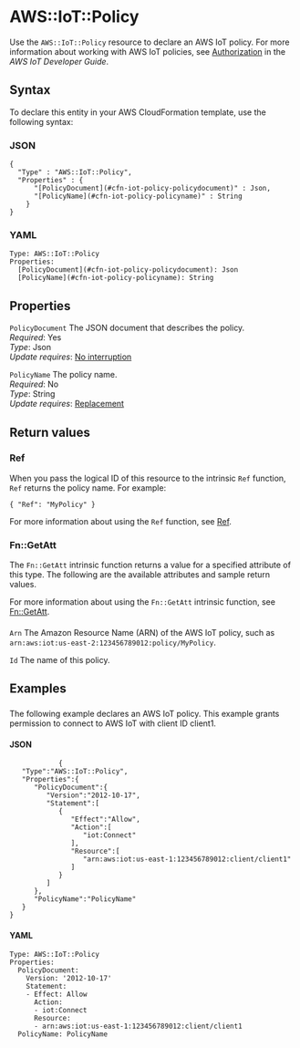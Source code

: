 # AWS::IoT::Policy<a name="aws-resource-iot-policy"></a>

Use the `AWS::IoT::Policy` resource to declare an AWS IoT policy\. For more information about working with AWS IoT policies, see [Authorization](https://docs.aws.amazon.com/iot/latest/developerguide/authorization.html) in the _AWS IoT Developer Guide_\.

## Syntax<a name="aws-resource-iot-policy-syntax"></a>

To declare this entity in your AWS CloudFormation template, use the following syntax:

### JSON<a name="aws-resource-iot-policy-syntax.json"></a>

```
{
  "Type" : "AWS::IoT::Policy",
  "Properties" : {
      "[PolicyDocument](#cfn-iot-policy-policydocument)" : Json,
      "[PolicyName](#cfn-iot-policy-policyname)" : String
    }
}
```

### YAML<a name="aws-resource-iot-policy-syntax.yaml"></a>

```
Type: AWS::IoT::Policy
Properties:
  [PolicyDocument](#cfn-iot-policy-policydocument): Json
  [PolicyName](#cfn-iot-policy-policyname): String
```

## Properties<a name="aws-resource-iot-policy-properties"></a>

`PolicyDocument` <a name="cfn-iot-policy-policydocument"></a>
The JSON document that describes the policy\.  
_Required_: Yes  
_Type_: Json  
_Update requires_: [No interruption](https://docs.aws.amazon.com/AWSCloudFormation/latest/UserGuide/using-cfn-updating-stacks-update-behaviors.html#update-no-interrupt)

`PolicyName` <a name="cfn-iot-policy-policyname"></a>
The policy name\.  
_Required_: No  
_Type_: String  
_Update requires_: [Replacement](https://docs.aws.amazon.com/AWSCloudFormation/latest/UserGuide/using-cfn-updating-stacks-update-behaviors.html#update-replacement)

## Return values<a name="aws-resource-iot-policy-return-values"></a>

### Ref<a name="aws-resource-iot-policy-return-values-ref"></a>

When you pass the logical ID of this resource to the intrinsic `Ref` function, `Ref` returns the policy name\. For example:

`{ "Ref": "MyPolicy" }`

For more information about using the `Ref` function, see [Ref](https://docs.aws.amazon.com/AWSCloudFormation/latest/UserGuide/intrinsic-function-reference-ref.html)\.

### Fn::GetAtt<a name="aws-resource-iot-policy-return-values-fn--getatt"></a>

The `Fn::GetAtt` intrinsic function returns a value for a specified attribute of this type\. The following are the available attributes and sample return values\.

For more information about using the `Fn::GetAtt` intrinsic function, see [Fn::GetAtt](https://docs.aws.amazon.com/AWSCloudFormation/latest/UserGuide/intrinsic-function-reference-getatt.html)\.

#### <a name="aws-resource-iot-policy-return-values-fn--getatt-fn--getatt"></a>

`Arn` <a name="Arn-fn::getatt"></a>
The Amazon Resource Name \(ARN\) of the AWS IoT policy, such as `arn:aws:iot:us-east-2:123456789012:policy/MyPolicy`\.

`Id` <a name="Id-fn::getatt"></a>
The name of this policy\.

## Examples<a name="aws-resource-iot-policy--examples"></a>

### <a name="aws-resource-iot-policy--examples--"></a>

The following example declares an AWS IoT policy\. This example grants permission to connect to AWS IoT with client ID client1\.

#### JSON<a name="aws-resource-iot-policy--examples----json"></a>

```
            {
   "Type":"AWS::IoT::Policy",
   "Properties":{
      "PolicyDocument":{
         "Version":"2012-10-17",
         "Statement":[
            {
               "Effect":"Allow",
               "Action":[
                  "iot:Connect"
               ],
               "Resource":[
                  "arn:aws:iot:us-east-1:123456789012:client/client1"
               ]
            }
         ]
      },
      "PolicyName":"PolicyName"
   }
}
```

#### YAML<a name="aws-resource-iot-policy--examples----yaml"></a>

```
Type: AWS::IoT::Policy
Properties:
  PolicyDocument:
    Version: '2012-10-17'
    Statement:
    - Effect: Allow
      Action:
      - iot:Connect
      Resource:
      - arn:aws:iot:us-east-1:123456789012:client/client1
  PolicyName: PolicyName
```

